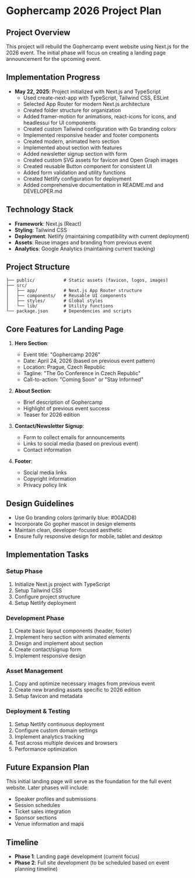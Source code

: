 # Gophercamp 2026 Project Plan

## Project Overview
This project will rebuild the Gophercamp event website using Next.js for the 2026 event. The initial phase will focus on creating a landing page announcement for the upcoming event.

## Implementation Progress
- **May 22, 2025**: Project initialized with Next.js and TypeScript
  - Used create-next-app with TypeScript, Tailwind CSS, ESLint
  - Selected App Router for modern Next.js architecture
  - Created folder structure for organization
  - Added framer-motion for animations, react-icons for icons, and headlessui for UI components
  - Created custom Tailwind configuration with Go branding colors
  - Implemented responsive header and footer components
  - Created modern, animated hero section
  - Implemented about section with features
  - Added newsletter signup section with form
  - Created custom SVG assets for favicon and Open Graph images
  - Created reusable Button component for consistent UI
  - Added form validation and utility functions
  - Created Netlify configuration for deployment
  - Added comprehensive documentation in README.md and DEVELOPER.md

## Technology Stack
- **Framework**: Next.js (React)
- **Styling**: Tailwind CSS
- **Deployment**: Netlify (maintaining compatibility with current deployment)
- **Assets**: Reuse images and branding from previous event
- **Analytics**: Google Analytics (maintaining current tracking)

## Project Structure
```
├── public/           # Static assets (favicon, logos, images)
├── src/
│   ├── app/          # Next.js App Router structure
│   ├── components/   # Reusable UI components
│   ├── styles/       # Global styles
│   └── lib/          # Utility functions
└── package.json      # Dependencies and scripts
```

## Core Features for Landing Page
1. **Hero Section**:
   - Event title: "Gophercamp 2026"
   - Date: April 24, 2026 (based on previous event pattern)
   - Location: Prague, Czech Republic
   - Tagline: "The Go Conference in Czech Republic"
   - Call-to-action: "Coming Soon" or "Stay Informed"

2. **About Section**:
   - Brief description of Gophercamp
   - Highlight of previous event success
   - Teaser for 2026 edition

3. **Contact/Newsletter Signup**:
   - Form to collect emails for announcements
   - Links to social media (based on previous event)
   - Contact information

4. **Footer**:
   - Social media links
   - Copyright information
   - Privacy policy link

## Design Guidelines
- Use Go branding colors (primarily blue: #00ADD8)
- Incorporate Go gopher mascot in design elements
- Maintain clean, developer-focused aesthetic
- Ensure fully responsive design for mobile, tablet and desktop

## Implementation Tasks

### Setup Phase
1. Initialize Next.js project with TypeScript
2. Setup Tailwind CSS
3. Configure project structure
4. Setup Netlify deployment

### Development Phase
1. Create basic layout components (header, footer)
2. Implement hero section with animated elements
3. Design and implement about section
4. Create contact/signup form
5. Implement responsive design

### Asset Management
1. Copy and optimize necessary images from previous event
2. Create new branding assets specific to 2026 edition
3. Setup favicon and metadata

### Deployment & Testing
1. Setup Netlify continuous deployment
2. Configure custom domain settings
3. Implement analytics tracking
4. Test across multiple devices and browsers
5. Performance optimization

## Future Expansion Plan
This initial landing page will serve as the foundation for the full event website. Later phases will include:
- Speaker profiles and submissions
- Session schedules
- Ticket sales integration
- Sponsor sections
- Venue information and maps

## Timeline
- **Phase 1**: Landing page development (current focus)
- **Phase 2**: Full site development (to be scheduled based on event planning timeline)
